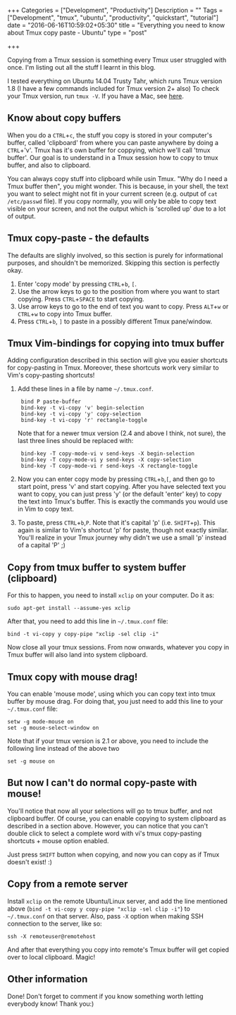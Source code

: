+++
Categories = ["Development", "Productivity"]
Description = ""
Tags = ["Development", "tmux", "ubuntu", "productivity", "quickstart", "tutorial"]
date = "2016-06-16T10:59:02+05:30"
title = "Everything you need to know about Tmux copy paste - Ubuntu"
type = "post"

+++

Copying from a Tmux session is something every Tmux user struggled with once.
I'm listing out all the stuff I learnt in this blog.

I tested everything on Ubuntu 14.04 Trusty Tahr, which runs Tmux version 1.8 (I have a few commands included for Tmux version 2+ also)
To check your Tmux version, run `tmux -V`. If you have a Mac, see
[here](http://www.rushiagr.com/blog/2016/06/16/everything-you-need-to-know-about-tmux-copy-pasting/).

## Know about copy buffers
When you do a `CTRL`+`c`, the stuff you copy is stored in your computer's
buffer, called 'clipboard' from where you can paste anywhere by doing a
`CTRL`+'v'. Tmux has it's own buffer for coppying, which we'll
call 'tmux buffer'. Our goal is to understand in a Tmux session how to copy to
tmux buffer, and also to clipboard.

You can always copy stuff into clipboard while usin Tmux. "Why do I need a Tmux
buffer then", you might wonder. This is because, in your shell, the text you
want to select might not fit in your current screen (e.g. output of `cat
/etc/passwd` file). If you copy normally, you will only be able to copy text
visible on your screen, and not the output which is 'scrolled up' due to a lot
of output.

## Tmux copy-paste - the defaults
The defaults are slighly involved, so this section is purely for informational purposes, and shouldn't be memorized. Skipping this section is perfectly okay.

1. Enter 'copy mode' by pressing `CTRL`+`b`, `[`.
2. Use the arrow keys to go to the position from where you want to start copying. Press `CTRL`+`SPACE` to start copying.
3. Use arrow keys to go to the end of text you want to copy. Press `ALT`+`w` or `CTRL`+`w` to copy into Tmux buffer.
4. Press `CTRL`+`b`, `]` to paste in a possibly different Tmux pane/window.

## Tmux Vim-bindings for copying into tmux buffer
Adding configuration described in this section will give you easier shortcuts
for copy-pasting in Tmux. Moreover, these shortcuts work very similar to Vim's
copy-pasting shortcuts!

1. Add these lines in a file by name `~/.tmux.conf`.

        bind P paste-buffer
        bind-key -t vi-copy 'v' begin-selection
        bind-key -t vi-copy 'y' copy-selection
        bind-key -t vi-copy 'r' rectangle-toggle

    Note that for a newer tmux version (2.4 and above I think, not sure), the last three lines should be replaced with:

        bind-key -T copy-mode-vi v send-keys -X begin-selection
        bind-key -T copy-mode-vi y send-keys -X copy-selection
        bind-key -T copy-mode-vi r send-keys -X rectangle-toggle

2. Now you can enter copy mode by pressing `CTRL`+`b`,`[`, and then go
   to start point, press 'v' and start copying. After you have selected text
   you want to copy, you can just press 'y' (or the default 'enter' key) to
   copy the text into Tmux's buffer. This is exactly the commands you would use
   in Vim to copy text.
3. To paste, press `CTRL`+`b`,`P`. Note that it's capital 'p' (i.e.
   `SHIFT`+`p`). This again is similar to Vim's shortcut 'p' for paste, though
   not exactly similar. You'll realize in your Tmux journey why didn't we use a
   small 'p' instead of a capital 'P' ;)

## Copy from tmux buffer to system buffer (clipboard)
For this to happen, you need to install `xclip` on your computer. Do it as:

    sudo apt-get install --assume-yes xclip

After that, you need to add this line in `~/.tmux.conf` file:

    bind -t vi-copy y copy-pipe "xclip -sel clip -i"

Now close all your tmux sessions. From now onwards, whatever you copy in Tmux
buffer will also land into system clipboard.

## Tmux copy with mouse drag!
You can enable 'mouse mode', using which you can copy text into tmux buffer by
mouse drag. For doing that, you just need to add this line to your
`~/.tmux.conf` file:

    setw -g mode-mouse on
    set -g mouse-select-window on

Note that if your tmux version is 2.1 or above, you need to include the following line instead of the above two

    set -g mouse on

## But now I can't do normal copy-paste with mouse!
You'll notice that now all your selections will go to tmux buffer, and not
clipboard buffer. Of course, you can enable copying to system clipboard as
described in a section above. However, you can notice that you can't double
click to select a complete word with vi's tmux copy-pasting shortcuts + mouse
option enabled.

Just press `SHIFT` button when copying, and now you can copy as if Tmux
doesn't exist! :)


## Copy from a remote server
Install `xclip` on the remote Ubuntu/Linux server, and add the line mentioned
above (`bind -t vi-copy y copy-pipe "xclip -sel clip -i"`) to `~/.tmux.conf` on
that server. Also, pass `-X` option when making SSH connection to the server,
like so:

    ssh -X remoteuser@remotehost

And after that everything you copy into remote's Tmux buffer will get copied
over to local clipboard. Magic!

## Other information

Done! Don't forget to comment if you know something worth letting everybody
know! Thank you:)
